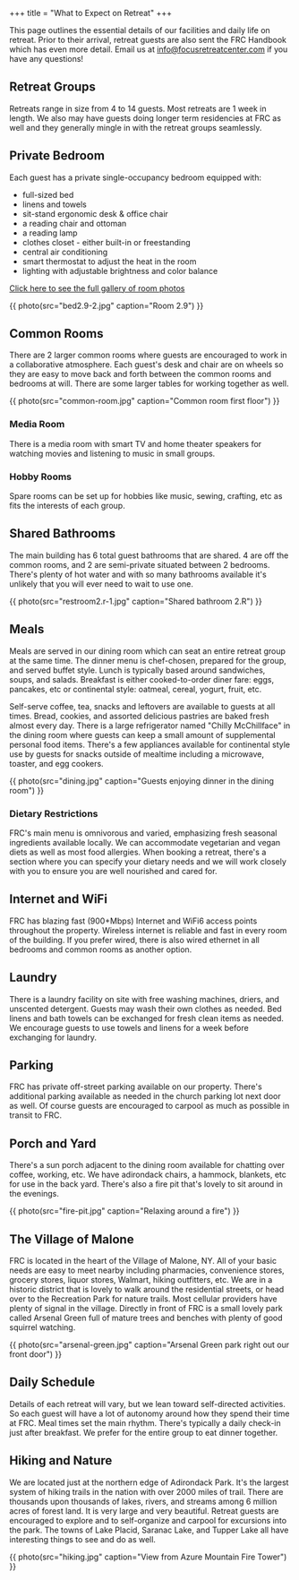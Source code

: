 +++
title = "What to Expect on Retreat"
+++

This page outlines the essential details of our facilities and daily life on retreat. Prior to their arrival, retreat guests are also sent the FRC Handbook which has even more detail. Email us at info@focusretreatcenter.com if you have any questions!

## Retreat Groups

Retreats range in size from 4 to 14 guests. Most retreats are 1 week in length. We also may have guests doing longer term residencies at FRC as well and they generally mingle in with the retreat groups seamlessly.

## Private Bedroom

Each guest has a private single-occupancy bedroom equipped with:

* full-sized bed
* linens and towels
* sit-stand ergonomic desk & office chair
* a reading chair and ottoman
* a reading lamp
* clothes closet - either built-in or freestanding
* central air conditioning
* smart thermostat to adjust the heat in the room
* lighting with adjustable brightness and color balance

[Click here to see the full gallery of room photos](/photos)

{{ photo(src="bed2.9-2.jpg" caption="Room 2.9") }}

## Common Rooms

There are 2 larger common rooms where guests are encouraged to work in a collaborative atmosphere. Each guest's desk and chair are on wheels so they are easy to move back and forth between the common rooms and bedrooms at will. There are some larger tables for working together as well.

{{ photo(src="common-room.jpg" caption="Common room first floor") }}

### Media Room

There is a media room with smart TV and home theater speakers for watching movies and listening to music in small groups.

### Hobby Rooms

Spare rooms can be set up for hobbies like music, sewing, crafting, etc as fits the interests of each group.

## Shared Bathrooms

The main building has 6 total guest bathrooms that are shared. 4 are off the common rooms, and 2 are semi-private situated between 2 bedrooms. There's plenty of hot water and with so many bathrooms available it's unlikely that you will ever need to wait to use one.

{{ photo(src="restroom2.r-1.jpg" caption="Shared bathroom 2.R") }}

## Meals

Meals are served in our dining room which can seat an entire retreat group at the same time. The dinner menu is chef-chosen,  prepared for the group, and served buffet style. Lunch is typically based around sandwiches, soups, and salads. Breakfast is either cooked-to-order diner fare: eggs, pancakes, etc or continental style: oatmeal, cereal, yogurt, fruit, etc.

Self-serve coffee, tea, snacks and leftovers are available to guests at all times. Bread, cookies, and assorted delicious pastries are baked fresh almost every day. There is a large refrigerator named "Chilly McChillface" in the dining room where guests can keep a small amount of supplemental personal food items. There's a few appliances available for continental style use by guests for snacks outside of mealtime including a microwave, toaster, and egg cookers.

{{ photo(src="dining.jpg" caption="Guests enjoying dinner in the dining room") }}

### Dietary Restrictions

FRC's main menu is omnivorous and varied, emphasizing fresh seasonal ingredients available locally. We can accommodate vegetarian and vegan diets as well as most food allergies. When booking a retreat, there's a section where you can specify your dietary needs and we will work closely with you to ensure you are well nourished and cared for.

## Internet and WiFi

FRC has blazing fast (900+Mbps) Internet and WiFi6 access points throughout the property. Wireless internet is reliable and fast in every room of the building. If you prefer wired, there is also wired ethernet in all bedrooms and common rooms as another option. 

## Laundry

There is a laundry facility on site with free washing machines, driers, and unscented detergent. Guests may wash their own clothes as needed. Bed linens and bath towels can be exchanged for fresh clean items as needed. We encourage guests to use towels and linens for a week before exchanging for laundry.

## Parking

FRC has private off-street parking available on our property. There's additional parking available as needed in the church parking lot next door as well. Of course guests are encouraged to carpool as much as possible in transit to FRC.

## Porch and Yard

There's a sun porch adjacent to the dining room available for chatting over coffee, working, etc. We have adirondack chairs, a hammock, blankets, etc for use in the back yard. There's also a fire pit that's lovely to sit around in the evenings.

{{ photo(src="fire-pit.jpg" caption="Relaxing around a fire") }}

## The Village of Malone

FRC is located in the heart of the Village of Malone, NY. All of your basic needs are easy to meet nearby including pharmacies, convenience stores, grocery stores, liquor stores, Walmart, hiking outfitters, etc. We are in a historic district that is lovely to walk around the residential streets, or head over to the Recreation Park for nature trails. Most cellular providers have plenty of signal in the village. Directly in front of FRC is a small lovely park called Arsenal Green full of mature trees and benches with plenty of good squirrel watching.

{{ photo(src="arsenal-green.jpg" caption="Arsenal Green park right out our front door") }}

## Daily Schedule

Details of each retreat will vary, but we lean toward self-directed activities. So each guest will have a lot of autonomy around how they spend their time at FRC. Meal times set the main rhythm. There's typically a daily check-in just after breakfast. We prefer for the entire group to eat dinner together.

## Hiking and Nature

We are located just at the northern edge of Adirondack Park. It's the largest system of hiking trails in the nation with over 2000 miles of trail. There are thousands upon thousands of lakes, rivers, and streams among 6 million acres of forest land. It is very large and very beautiful. Retreat guests are encouraged to explore and to self-organize and carpool for excursions into the park. The towns of Lake Placid, Saranac Lake, and Tupper Lake all have interesting things to see and do as well.

{{ photo(src="hiking.jpg" caption="View from Azure Mountain Fire Tower") }}
